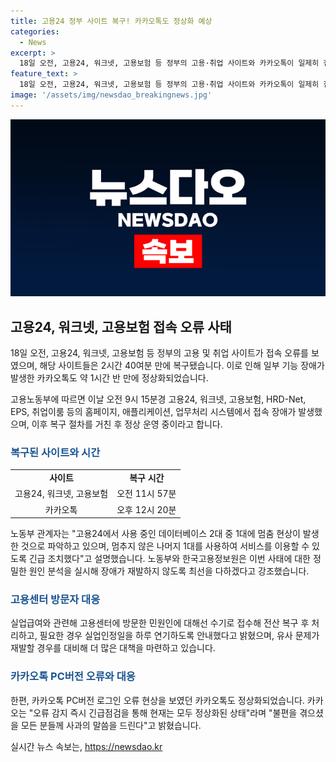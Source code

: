 ```yaml
---
title: 고용24 정부 사이트 복구! 카카오톡도 정상화 예상
categories:
  - News
excerpt: >
  18일 오전, 고용24, 워크넷, 고용보험 등 정부의 고용·취업 사이트와 카카오톡이 일제히 접속 오류를 겪었으나 2시간 40여분 만에 복구됐다. 고용노동부는 해당 사이트들의 접속 장애 원인을 분석 중이며, 노동부 관계자는 이로 인한 실업급여 지원자들에 대한 조치를 취했다. 카카오톡도 일시적인 오류를 겪었으나 긴급점검 후 정상화됐다. 노동부와 카카오는 재발을 막기 위해 노력 중이다. (문장 수: 106)
feature_text: >
  18일 오전, 고용24, 워크넷, 고용보험 등 정부의 고용·취업 사이트와 카카오톡이 일제히 접속 오류를 겪었으나 2시간 40여분 만에 복구됐다. 고용노동부는 해당 사이트들의 접속 장애 원인을 분석 중이며, 노동부 관계자는 이로 인한 실업급여 지원자들에 대한 조치를 취했다. 카카오톡도 일시적인 오류를 겪었으나 긴급점검 후 정상화됐다. 노동부와 카카오는 재발을 막기 위해 노력 중이다. (문장 수: 106)
image: '/assets/img/newsdao_breakingnews.jpg'
---
```


<p><img src="/assets/img/newsdao_breakingnews.jpg" alt="firstkoreanews 속보" /></p>

<h2 data-ke-size="size26">고용24, 워크넷, 고용보험 접속 오류 사태</h2>

<p data-ke-size="size16">18일 오전, 고용24, 워크넷, 고용보험 등 정부의 고용 및 취업 사이트가 접속 오류를 보였으며, 해당 사이트들은 2시간 40여분 만에 복구됐습니다. 이로 인해 일부 기능 장애가 발생한 카카오톡도 약 1시간 반 만에 정상화되었습니다.</p>

<p data-ke-size="size16">고용노동부에 따르면 이날 오전 9시 15분경 고용24, 워크넷, 고용보험, HRD-Net, EPS, 취업이룸 등의 홈페이지, 애플리케이션, 업무처리 시스템에서 접속 장애가 발생했으며, 이후 복구 절차를 거친 후 정상 운영 중이라고 합니다.</p>

<h3><span style="color: #1a5490;">복구된 사이트와 시간</span></h3>

<table>
<tbody>
<tr>
<td style="text-align: center; height: 17px;"><b>사이트</b></td>
<td style="text-align: center; height: 17px;"><b>복구 시간</b></td>
</tr>
<tr>
<td style="text-align: center; height: 17px;">고용24, 워크넷, 고용보험</td>
<td style="text-align: center; height: 17px;">오전 11시 57분</td>
</tr>
<tr>
<td style="text-align: center; height: 17px;">카카오톡</b></td>
<td style="text-align: center; height: 17px;">오후 12시 20분</b></td>
</tr>
</tbody>
</table>

<p data-ke-size="size16">노동부 관계자는 "고용24에서 사용 중인 데이터베이스 2대 중 1대에 멈춤 현상이 발생한 것으로 파악하고 있으며, 멈추지 않은 나머지 1대를 사용하여 서비스를 이용할 수 있도록 긴급 조치했다"고 설명했습니다. 노동부와 한국고용정보원은 이번 사태에 대한 정밀한 원인 분석을 실시해 장애가 재발하지 않도록 최선을 다하겠다고 강조했습니다.</p>

<h3><span style="color: #1a5490;">고용센터 방문자 대응</span></h3>

<p data-ke-size="size16">실업급여와 관련해 고용센터에 방문한 민원인에 대해선 수기로 접수해 전산 복구 후 처리하고, 필요한 경우 실업인정일을 하루 연기하도록 안내했다고 밝혔으며, 유사 문제가 재발할 경우를 대비해 더 많은 대책을 마련하고 있습니다.</p>

<h3><span style="color: #1a5490;">카카오톡 PC버전 오류와 대응</span></h3>

<p data-ke-size="size16">한편, 카카오톡 PC버전 로그인 오류 현상을 보였던 카카오톡도 정상화되었습니다. 카카오는 "오류 감지 즉시 긴급점검을 통해 현재는 모두 정상화된 상태"라며 "불편을 겪으셨을 모든 분들께 사과의 말씀을 드린다"고 밝혔습니다.</p>
실시간 뉴스 속보는, <a href="https://newsdao.kr" rel="dofollow">https://newsdao.kr</a>


